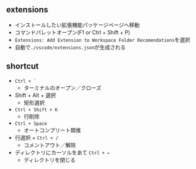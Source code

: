 ## extensions

- インストールしたい拡張機能パッケージページへ移動
- コマンドパレットオープン(F1 or Ctrl + Shift + P)
- `Extensions: Add Extension to Workspace Folder Recomendations`を選択
- 自動で`./vscode/extensions.json`が生成される

## shortcut

- `` Ctrl + ` ``
  - ターミナルのオープン／クローズ
- Shift + Alt + 選択
  - 矩形選択
- `Ctrl + Shift + K`
  - 行削除
- `Ctrl + Space`
  - オートコンプリート類推
- 行選択 + `Ctrl + /`
  - コメントアウト／解除
- ディレクトリにカーソルをあて `Ctrl + ←`
  - ディレクトリを閉じる
